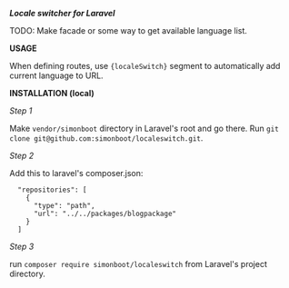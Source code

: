 ***Locale switcher for Laravel***

TODO:
Make facade or some way to get available language list.

**USAGE**

When defining routes, use `{localeSwitch}` segment to automatically add current language to URL.

**INSTALLATION  (local)**

*Step 1*

Make `vendor/simonboot` directory in Laravel's root and go there. Run `git clone git@github.com:simonboot/localeswitch.git`.

*Step 2*

Add this to laravel's composer.json:

```
  "repositories": [
    {
      "type": "path",
      "url": "../../packages/blogpackage"
    }
  ]
```
*Step 3*

run `composer require simonboot/localeswitch` from Laravel's project directory.

